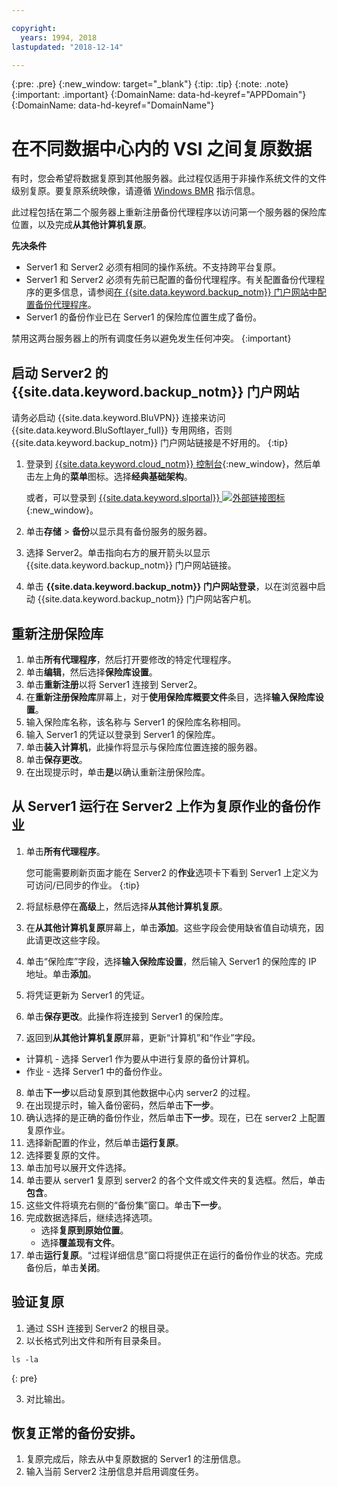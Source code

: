```yaml
---

copyright:
  years: 1994, 2018
lastupdated: "2018-12-14"

---
```

{:pre: .pre}
{:new_window: target="_blank"}
{:tip: .tip}
{:note: .note}
{:important: .important}
{:DomainName: data-hd-keyref="APPDomain"}
{:DomainName: data-hd-keyref="DomainName"}

# 在不同数据中心内的 VSI 之间复原数据

有时，您会希望将数据复原到其他服务器。此过程仅适用于非操作系统文件的文件级别复原。要复原系统映像，请遵循 [Windows BMR](restore-bmr-system-volume-image.html) 指示信息。

此过程包括在第二个服务器上重新注册备份代理程序以访问第一个服务器的保险库位置，以及完成**从其他计算机复原**。

**先决条件**

- Server1 和 Server2 必须有相同的操作系统。不支持跨平台复原。
- Server1 和 Server2 必须有先前已配置的备份代理程序。有关配置备份代理程序的更多信息，请参阅[在 {{site.data.keyword.backup_notm}} 门户网站中配置备份代理程序](index.html#configuring-the-backup-agent-in-webcc)。
- Server1 的备份作业已在 Server1 的保险库位置生成了备份。

禁用这两台服务器上的所有调度任务以避免发生任何冲突。
{:important}

## 启动 Server2 的 {{site.data.keyword.backup_notm}} 门户网站

请务必启动 {{site.data.keyword.BluVPN}} 连接来访问 {{site.data.keyword.BluSoftlayer_full}} 专用网络，否则 {{site.data.keyword.backup_notm}} 门户网站链接是不好用的。
{:tip}

1. 登录到 [{{site.data.keyword.cloud_notm}} 控制台](https://{DomainName}/catalog/){:new_window}，然后单击左上角的**菜单**图标。选择**经典基础架构**。

   或者，可以登录到 [{{site.data.keyword.slportal}} ![外部链接图标](../../icons/launch-glyph.svg "外部链接图标")](https://control.softlayer.com/){:new_window}。
2. 单击**存储** > **备份**以显示具有备份服务的服务器。
3. 选择 Server2。单击指向右方的展开箭头以显示 {{site.data.keyword.backup_notm}} 门户网站链接。
4. 单击 **{{site.data.keyword.backup_notm}} 门户网站登录**，以在浏览器中启动 {{site.data.keyword.backup_notm}} 门户网站客户机。

## 重新注册保险库

1. 单击**所有代理程序**，然后打开要修改的特定代理程序。
2. 单击**编辑**，然后选择**保险库设置**。
3. 单击**重新注册**以将 Server1 连接到 Server2。
4. 在**重新注册保险库**屏幕上，对于**使用保险库概要文件**条目，选择**输入保险库设置**。
5. 输入保险库名称，该名称与 Server1 的保险库名称相同。
6. 输入 Server1 的凭证以登录到 Server1 的保险库。
7. 单击**装入计算机**，此操作将显示与保险库位置连接的服务器。
8. 单击**保存更改**。
9. 在出现提示时，单击**是**以确认重新注册保险库。

## 从 Server1 运行在 Server2 上作为复原作业的备份作业

1. 单击**所有代理程序**。

   您可能需要刷新页面才能在 Server2 的**作业**选项卡下看到 Server1 上定义为可访问/已同步的作业。
   {:tip}
2. 将鼠标悬停在**高级**上，然后选择**从其他计算机复原**。
3. 在**从其他计算机复原**屏幕上，单击**添加**。这些字段会使用缺省值自动填充，因此请更改这些字段。
4. 单击“保险库”字段，选择**输入保险库设置**，然后输入 Server1 的保险库的 IP 地址。单击**添加**。
5. 将凭证更新为 Server1 的凭证。
6. 单击**保存更改**。此操作将连接到 Server1 的保险库。
7. 返回到**从其他计算机复原**屏幕，更新“计算机”和“作业”字段。
  - 计算机 - 选择 Server1 作为要从中进行复原的备份计算机。
  - 作业 - 选择 Server1 中的备份作业。
8. 单击**下一步**以启动复原到其他数据中心内 server2 的过程。
9. 在出现提示时，输入备份密码，然后单击**下一步**。
10. 确认选择的是正确的备份作业，然后单击**下一步**。现在，已在 server2 上配置复原作业。
11. 选择新配置的作业，然后单击**运行复原**。
12. 选择要复原的文件。
13. 单击加号以展开文件选择。
14. 单击要从 server1 复原到 server2 的各个文件或文件夹的复选框。然后，单击**包含**。
15. 这些文件将填充右侧的“备份集”窗口。单击**下一步**。
16. 完成数据选择后，继续选择选项。
    - 选择**复原到原始位置**。
    - 选择**覆盖现有文件**。
17. 单击**运行复原**。“过程详细信息”窗口将提供正在运行的备份作业的状态。完成备份后，单击**关闭**。


## 验证复原

1. 通过 SSH 连接到 Server2 的根目录。
2. 以长格式列出文件和所有目录条目。
  ```
  ls -la
  ```
  {: pre}

3. 对比输出。

## 恢复正常的备份安排。

1. 复原完成后，除去从中复原数据的 Server1 的注册信息。
2. 输入当前 Server2 注册信息并启用调度任务。
